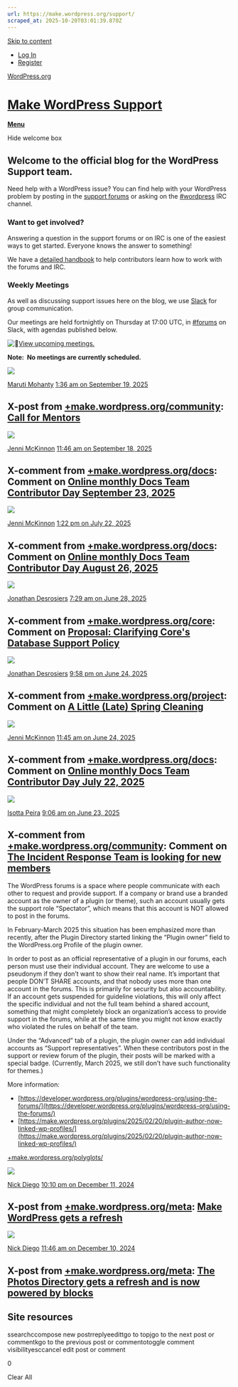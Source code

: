 ```yaml
---
url: https://make.wordpress.org/support/
scraped_at: 2025-10-20T03:01:39.870Z
---
```


[Skip to content](https://make.wordpress.org/support/#primary)

- [Log In](https://login.wordpress.org/?redirect_to=https%3A%2F%2Fmake.wordpress.org%2Fsupport%2F&locale=en_US)
- [Register](https://login.wordpress.org/register?locale=en_US)

[WordPress.org](https://wordpress.org/)

# [Make WordPress Support](https://make.wordpress.org/support)

[**Menu**](https://make.wordpress.org/support/#)

Hide welcome box

## Welcome to the official blog for the WordPress Support team.

Need help with a WordPress issue? You can find help with your WordPress problem by posting in the [support forums](https://wordpress.org/support/forums/) or asking on the [#wordpress](https://make.wordpress.org/support/irc-support-channel/) IRC channel.

### Want to get involved?

Answering a question in the support forums or on IRC is one of the easiest ways to get started. Everyone knows the answer to something!

We have a [detailed handbook](https://make.wordpress.org/support/handbook/) to help contributors learn how to work with the forums and IRC.

### Weekly Meetings

As well as discussing support issues here on the blog, we use [Slack](https://make.wordpress.org/chat/) for group communication.

Our meetings are held fortnightly on Thursday at 17:00 UTC, in [#forums](https://wordpress.slack.com/messages/forums/) on Slack, with agendas published below.

![📅](https://s.w.org/images/core/emoji/15.0.3/svg/1f4c5.svg)[View upcoming meetings.](https://make.wordpress.org/meetings/#support)

**Note:  No meetings are currently scheduled.**

[![](https://gravatar.com/avatar/f38aff3dca5bd0fd411efd69c449ed74?d=mystery)](https://profiles.wordpress.org/marutim/ "Profile of Maruti Mohanty (@marutim)")

[Maruti Mohanty](https://profiles.wordpress.org/marutim/ "Profile of Maruti Mohanty (@marutim)") [1:36 am on September 19, 2025](https://make.wordpress.org/support/2025/09/xpost-call-for-mentors/ "1:36 am (-04:00) on September 19, 2025")

## X-post from [+make.wordpress.org/community](https://make.wordpress.org/community/ "Make WordPress Community"): [Call for Mentors](https://make.wordpress.org/community/2025/09/19/call-for-mentors/ "We’re looking for dedicated mentors to guide the next generation of contributors in WordPress Credits, a flagship educational program of the WordPress Foundation. WordPress Credits connects university students with real-world, open-source contribution opportunities. Over 150 hours, students learn how to collaborate in distributed teams, work on meaningful projects, and gain valuable skills that bridge academia and professional pathways. Learn more about the program: WordPress Credits Handbook. Mentor Requirements Minimum 2 hours per week available for the entire duration of the program (current cohorts last 13 to 18 weeks but it may vary) Availability to sync once a week with students Ability to provide asynchronous support (Slack, email, or oth…")

[![](https://gravatar.com/avatar/74d7887e5384339f97b585e81e80f8b9?d=mystery)](https://profiles.wordpress.org/ninianepress/ "Profile of Jenni McKinnon (@ninianepress)")

[Jenni McKinnon](https://profiles.wordpress.org/ninianepress/ "Profile of Jenni McKinnon (@ninianepress)") [11:46 am on September 18, 2025](https://make.wordpress.org/support/2025/09/xpost-online-monthly-docs-team-contributor-day-september-23-2025/ "11:46 am (-04:00) on September 18, 2025")

## X-comment from [+make.wordpress.org/docs](https://make.wordpress.org/docs/ "Make WordPress Documentation"): Comment on [Online monthly Docs Team Contributor Day September 23, 2025](https://make.wordpress.org/docs/2025/09/18/online-monthly-docs-team-contributor-day-september-23-2025/\#comment-40579 "The Documentation Team holds an online, monthly Contributor Day on the fourth Tuesday of every month. Any one may join who wishes to contribute to the team and who follows the Code of Conduct. The next Docs Team Contributor Day The next monthly online Docs Team Contributor Day will be: When:  for 3 hours. Where: \#docs channel on Slack, and on Google Meet. Please also see the ongoing Contributor Day post on GitHub for onboarding and other important details. Onboarding In addition to the details in the GitHub issue for this Contributor Day, folks who are in need of onboarding can ask in Slack or on the video call. If at any time you have any questions, please feel free to ask in the \#docs channel on Slack or on the video call throughout th…")

[![](https://gravatar.com/avatar/74d7887e5384339f97b585e81e80f8b9?d=mystery)](https://profiles.wordpress.org/ninianepress/ "Profile of Jenni McKinnon (@ninianepress)")

[Jenni McKinnon](https://profiles.wordpress.org/ninianepress/ "Profile of Jenni McKinnon (@ninianepress)") [1:22 pm on July 22, 2025](https://make.wordpress.org/support/2025/07/xpost-online-monthly-docs-team-contributor-day-august-26-2025/ "1:22 pm (-04:00) on July 22, 2025")

## X-comment from [+make.wordpress.org/docs](https://make.wordpress.org/docs/ "Make WordPress Documentation"): Comment on [Online monthly Docs Team Contributor Day August 26, 2025](https://make.wordpress.org/docs/2025/07/22/online-monthly-docs-team-contributor-day-august-26-2025/\#comment-40553 "The Documentation Team holds an online, monthly Contributor Day on the fourth Tuesday of every month. Any one may join who wishes to contribute to the team and who follows the Code of Conduct. The next Docs Team Contributor Day The next monthly online Docs Team Contributor Day will be: When:  Where: \#docs channel on Slack, and on Google Meet. Please also see the ongoing Contributor Day post on GitHub for onboarding and other important details. Onboarding In addition to the details in the GitHub issue for this Contributor Day, folks who are in need of onboarding can ask in Slack or on the video call. If at any time you have any questions, please feel free to ask in the \#docs channel on Slack or on the video call throughout the day.…")

[![](https://gravatar.com/avatar/f22c0ec09eb5a6df4da4239a37dbdf9d?d=mystery)](https://profiles.wordpress.org/desrosj/ "Profile of Jonathan Desrosiers (@desrosj)")

[Jonathan Desrosiers](https://profiles.wordpress.org/desrosj/ "Profile of Jonathan Desrosiers (@desrosj)") [7:29 am on June 28, 2025](https://make.wordpress.org/support/2025/06/xpost-proposal-clarifying-cores-database-support-policy/ "7:29 am (-04:00) on June 28, 2025")

## X-comment from [+make.wordpress.org/core](https://make.wordpress.org/core/ "Make WordPress Core"): Comment on [Proposal: Clarifying Core's Database Support Policy](https://make.wordpress.org/core/2025/06/27/proposal-clarifying-cores-database-support-policy/\#comment-47710 "TL;DR Over 37% of WordPress sites are running a version of database software that has reached end of life and is no longer receiving maintenance or security updates. To encourage broader adoption of secure and supported database versions, WordPress should clarify that only LTS releases of MySQL and MariaDB are officially supported by excluding those with short lifespans or no guarantee of backward compatibility. As a community, we frequently champion efforts to keep software and tools updated to their latest versions. This typically surfaces for users in the form of PHP upgrades, and for contributors with tools like Node.js and npm. Database software is equally important to site health but has historically received far less attention. The release models followed by supported database types…")

[![](https://gravatar.com/avatar/f22c0ec09eb5a6df4da4239a37dbdf9d?d=mystery)](https://profiles.wordpress.org/desrosj/ "Profile of Jonathan Desrosiers (@desrosj)")

[Jonathan Desrosiers](https://profiles.wordpress.org/desrosj/ "Profile of Jonathan Desrosiers (@desrosj)") [9:58 pm on June 24, 2025](https://make.wordpress.org/support/2025/06/xpost-a-little-late-spring-cleaning/ "9:58 pm (-04:00) on June 24, 2025")

## X-comment from [+make.wordpress.org/project](https://make.wordpress.org/project/ "WordPress.org Project"): Comment on [A Little (Late) Spring Cleaning](https://make.wordpress.org/project/2025/06/25/a-little-late-spring-cleaning/\#comment-658 "Following up on the codified criteria for a repository to live under the WordPress organization on GitHub, a comprehensive audit of all repositories under both the WordPress and bbPress GitHub organizations has been conducted. To support this effort, every repository was catalogued in a spreadsheet, along with metadata to assess which met the established criteria. This includes factors such as ongoing maintenance, alignment with an active WordPress.org team or initiative, and whether the repository serves a continuing purpose. Archived Repositories In total, 20 repositories in the WordPress GitHub organization were identified as no longer meeting the criteria for active maintenance under the organization. These include: Feature plugins for projects that have already been merged into WordPr…")

[![](https://gravatar.com/avatar/74d7887e5384339f97b585e81e80f8b9?d=mystery)](https://profiles.wordpress.org/ninianepress/ "Profile of Jenni McKinnon (@ninianepress)")

[Jenni McKinnon](https://profiles.wordpress.org/ninianepress/ "Profile of Jenni McKinnon (@ninianepress)") [11:45 am on June 24, 2025](https://make.wordpress.org/support/2025/06/xpost-online-monthly-docs-team-contributor-day-july-22-2025/ "11:45 am (-04:00) on June 24, 2025")

## X-comment from [+make.wordpress.org/docs](https://make.wordpress.org/docs/ "Make WordPress Documentation"): Comment on [Online monthly Docs Team Contributor Day July 22, 2025](https://make.wordpress.org/docs/2025/06/24/online-monthly-docs-team-contributor-day-july-22-2025/\#comment-40552 "The Documentation Team holds an online, monthly Contributor Day on the fourth Tuesday of every month. Any one may join who wishes to contribute to the team and who follows the Code of Conduct. The next Docs Team Contributor Day The next monthly online Docs Team Contributor Day will be: When:  Where: \#docs channel on Slack, and on Google Meet. Please also see the ongoing Contributor Day post on GitHub for onboarding and other important details. Onboarding In addition to the details in the GitHub issue for this Contributor Day, folks who are in need of onboarding can ask in Slack or on the video call. If at any time you have any questions, please feel free to ask in the \#docs channel on Slack or on the video call throughout the day. To all…")

[![](https://gravatar.com/avatar/d860ed93c93910d7f5c21458a3f4d190?d=mystery)](https://profiles.wordpress.org/peiraisotta/ "Profile of Isotta Peira (@peiraisotta)")

[Isotta Peira](https://profiles.wordpress.org/peiraisotta/ "Profile of Isotta Peira (@peiraisotta)") [9:06 am on June 23, 2025](https://make.wordpress.org/support/2025/06/xpost-the-incident-response-team-is-looking-for-new-members/ "9:06 am (-04:00) on June 23, 2025")

## X-comment from [+make.wordpress.org/community](https://make.wordpress.org/community/ "Make WordPress Community"): Comment on [The Incident Response Team is looking for new members](https://make.wordpress.org/community/2025/06/23/the-incident-response-team-is-looking-for-new-members/\#comment-32528 "We’re expanding the Incident Response Team (IRT) and are looking for new contributors to join us. The mission of the IRT is to provide a clear channel for community members to report and address incidents that may violate the WordPress Community Code of Conduct, ensuring a safe and respectful environment for all participants. If you’re committed to fostering a respectful community and have experience in community moderation, conflict resolution, or DEIB practices, we’d love to hear from you. Apply here You can also open the application form using the following link: https://wordpressdotorg.survey.fm/wordpress-incident-response-team-%E2%80%93-application-formApplications will remain open until July 6, 2025. Selected members will receive dedicated training and onboarding. To create more oppo…")

The WordPress forums is a space where people communicate with each other to request and provide support. If a company or brand use a branded account as the owner of a plugin (or theme), such an account usually gets the support role “Spectator”, which means that this account is NOT allowed to post in the forums.

In February-March 2025 this situation has been emphasized more than recently, after the Plugin Directory started linking the “Plugin owner” field to the WordPress.org Profile of the plugin owner.

In order to post as an official representative of a plugin in our forums, each person must use their individual account. They are welcome to use a pseudonym if they don’t want to show their real name. It’s important that people DON’T SHARE accounts, and that nobody uses more than one account in the forums. This is primarily for security but also accountability. If an account gets suspended for guideline violations, this will only affect the specific individual and not the full team behind a shared account, something that might completely block an organization’s access to provide support in the forums, while at the same time you might not know exactly who violated the rules on behalf of the team.

Under the “Advanced” tab of a plugin, the plugin owner can add individual accounts as “Support representatives”. When these contributors post in the support or review forum of the plugin, their posts will be marked with a special badge. (Currently, March 2025, we still don’t have such functionality for themes.)

More information:

- [https://developer.wordpress.org/plugins/wordpress-org/using-the-forums/](https://developer.wordpress.org/plugins/wordpress-org/using-the-forums/)
- [https://make.wordpress.org/plugins/2025/02/20/plugin-author-now-linked-wp-profiles/](https://make.wordpress.org/plugins/2025/02/20/plugin-author-now-linked-wp-profiles/)

[+make.wordpress.org/polyglots/](https://make.wordpress.org/polyglots/)

[![](https://gravatar.com/avatar/3d7fa7ad5d444a1841376904283f9fb4?d=mystery)](https://profiles.wordpress.org/ndiego/ "Profile of Nick Diego (@ndiego)")

[Nick Diego](https://profiles.wordpress.org/ndiego/ "Profile of Nick Diego (@ndiego)") [10:10 pm on December 11, 2024](https://make.wordpress.org/support/2024/12/xpost-make-wordpress-gets-a-refresh/ "10:10 pm (-05:00) on December 11, 2024")

## X-post from [+make.wordpress.org/meta](https://make.wordpress.org/meta/ "Make WordPress.org"): [Make WordPress gets a refresh](https://make.wordpress.org/meta/2024/12/12/make-wordpress-gets-a-refresh/ "Over the past few months, the Meta and Design teams have collaborated on a new design for Make WordPress—the very site where this post is published. This refresh is part of the ongoing effort to establish a consistent design language across WordPress.org. In case you missed it, the new Photos Directory was also launched earlier this week!  Congratulations to everyone who contributed to this project, and here are two quick videos that show the before and after: As shown in the video, Make WordPress now features a new block-based homepage with a more expressive design and a standardized aesthetic across the rest of the site. A few notable highlights include a handbook template that now matches those in Developer Resources and Documentation and a redesigned meeting calendar. The updated…")

[![](https://gravatar.com/avatar/3d7fa7ad5d444a1841376904283f9fb4?d=mystery)](https://profiles.wordpress.org/ndiego/ "Profile of Nick Diego (@ndiego)")

[Nick Diego](https://profiles.wordpress.org/ndiego/ "Profile of Nick Diego (@ndiego)") [11:46 am on December 10, 2024](https://make.wordpress.org/support/2024/12/xpost-the-photos-directory-gets-a-refresh-and-is-now-powered-by-blocks/ "11:46 am (-05:00) on December 10, 2024")

## X-post from [+make.wordpress.org/meta](https://make.wordpress.org/meta/ "Make WordPress.org"): [The Photos Directory gets a refresh and is now powered by blocks](https://make.wordpress.org/meta/2024/12/10/the-photos-directory-gets-a-refresh-and-is-now-powered-by-blocks/ "Over the past month and a half, the Meta and Design teams have been working on a new look for the Photos Directory. This visual refresh is part of the continued effort to establish a consistent design language across WordPress.org. I'm pleased to announce that the updated site launched today. Congratulations to everyone who contributed to this project!  Here's a quick look at the before and after. The Photos Directory now uses a block child theme alongside the shared WordPress.org parent theme. This update involved converting all elements to blocks and standardizing the layout, typography, and colors. Now, all directories across WordPress.org share consistent aesthetics and functionality, which simplifies any site-wide enhancements that may be considered in the future. The updated hom…")

## Site resources

ssearchccompose new postrreplyeedittgo to topjgo to the next post or commentkgo to the previous post or commentotoggle comment visibilityesccancel edit post or comment

0

Clear All